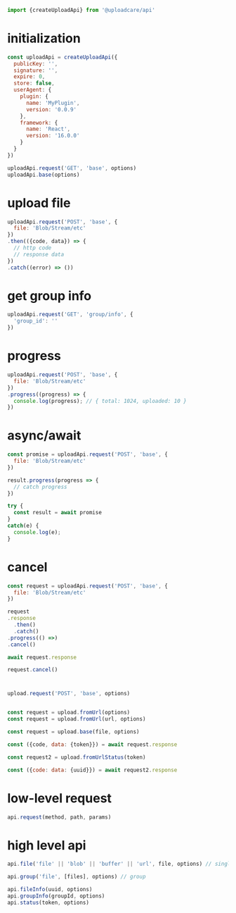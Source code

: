 ```javascript
import {createUploadApi} from '@uploadcare/api'
```

# initialization

```javascript
const uploadApi = createUploadApi({
  publicKey: '',
  signature: '',
  expire: 0,
  store: false,
  userAgent: {
    plugin: {
      name: 'MyPlugin',
      version: '0.0.9'
    },
    framework: {
      name: 'React',
      version: '16.0.0'
    }
  }
})

uploadApi.request('GET', 'base', options)
uploadApi.base(options)
```

# upload file

```javascript
uploadApi.request('POST', 'base', {
  file: 'Blob/Stream/etc'
})
.then(({code, data}) => {
  // http code
  // response data
})
.catch((error) => ())
```

# get group info

```javascript
uploadApi.request('GET', 'group/info', {
  'group_id': ''
})
```

# progress

```javascript
uploadApi.request('POST', 'base', {
  file: 'Blob/Stream/etc'
})
.progress((progress) => {
  console.log(progress); // { total: 1024, uploaded: 10 }
})
```

# async/await

```javascript
const promise = uploadApi.request('POST', 'base', {
  file: 'Blob/Stream/etc'
})

result.progress(progress => {
  // catch progress
})

try {
  const result = await promise
}
catch(e) {
  console.log(e);
}
```

# cancel

```javascript
const request = uploadApi.request('POST', 'base', {
  file: 'Blob/Stream/etc'
})

request
.response
  .then()
  .catch()
.progress(() =>)
.cancel()

await request.response

request.cancel()
```

#

```javascript
upload.request('POST', 'base', options)


const request = upload.fromUrl(options)
const request = upload.fromUrl(url, options)

const request = upload.base(file, options)

const ({code, data: {token}}) = await request.response

const request2 = upload.fromUrlStatus(token)

const ({code: data: {uuid}}) = await request2.response
```

# low-level request

```javascript
api.request(method, path, params)
```

# high level api

```javascript
api.file('file' || 'blob' || 'buffer' || 'url', file, options) // single

api.group('file', [files], options) // group

api.fileInfo(uuid, options)
api.groupInfo(groupId, options)
api.status(token, options)
```
